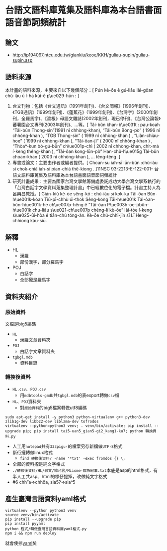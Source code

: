 # 台語文語料庫蒐集及語料庫為本台語書面語音節詞頻統計

## 論文
* http://ip194097.ntcu.edu.tw/giankiu/keoe/KKH/guliau-supin/guliau-supin.asp

## 語料來源
本計畫的語料來源，主要來自以下幾個部分：[ Pún kè-ōe ê gú-liāu lâi-gôan chú-iàu ū í-hā kúi-ê p\ue029-hūn : ]
  1. 台文刊物：包括《台文通訊》(1991年創刊)、《台文罔報》(1996年創刊)、《TGB通訊》(1999年創刊)、《蓮蕉花》(1999年創刊)、《台灣字》(2000年創刊，全羅馬字)、《湠根》母語文雜誌(2002年創刊，現已停刊)、《台灣公論報》蕃薯園台文專刊(2003年創刊)、...等。[ Tâi-bûn khan-b\ue031t : pau-koah “Tâi-bûn Thong-sìn”(1991 nî chhòng-khan), “Tâi-bûn Bóng-pò” ( 1996 nî chhòng-khan ), “TGB Thong-sìn” ( 1999 nî chhòng-khan ) , “Liân-chiau-hoe” ( 1999 nî chhòng-khan ), “Tâi-ôan-jī” ( 2000 nî chhòng-khan ) , “Thòaⁿ-kun bó-gú-bûn” ch\ue001p-chì ( 2002 nî chhòng-khan, chit-má í-keng thêng-khan ), “Tâi-ôan kong-lūn-pò” Han-chû-h\ue015g Tâi-bûn choan-khan ( 2003 nî chhòng-khan ), ... téng-téng .]
  2. 專書或論文：主要由作者或編者提供。[ Choan-su iah-sī lūn-bûn :chú-iàu sī chok-chiá iah-sī pian-chiá thê-kiong .  ]11NSC 93-2213-E-122-001- 台語文語料庫蒐集及語料庫為本台語書面語音節詞頻統計
  3. 研究計畫成果：主要為國家台灣文學館籌備處委託成功大學台灣文學系執行的「台灣白話字文學資料蒐集整理計畫」中已經數位化的電子檔。計畫主持人為呂興昌教授。[ Gián-kiù kè-ōe sêng-kó : chú-iàu sī kok-ka Tâi-ôan Bûn-h\ue001k-kóan Tiû-pī-chhù úi-thok Sêng-kong Tāi-h\ue001k Tâi-ôan-bûn-h\ue001k-hē ch\ue007p-hêng ê “Tâi-ôan P\ue003h-ōe-jībûn-h\ue001k chu-liāu s\ue021-ch\ue007p chéng-lí kè-ōe” lāi-tóe í-keng s\ue025-ūi-hòa ê tiān-chú tóng-àn. Kè-ōe chú-chhî-jîn sī Lī Heng-chhiong kàu-siū.

## 解釋
* HL
  * 漢羅
  * 部份漢字，部分羅馬字
* POJ
  * 白話字
  * 全部攏是羅馬字
  
## 資料夾紹介
### 原始資料
文檔是big5編碼
* `HL`
  * 漢羅文章資料夾
* `POJ`
  * 白話字文章資料夾
* `tgbgl.mdb`
  * 資料目錄

### 轉換後資料
* `HL.csv`、`POJ.csv`
  * 用`mdbtools-gmdb`共`tgbgl.mdb`的表export轉做`csv`檔
* `HL`、`POJ`資料夾
  * 對`原始資料`的big5檔案轉做utf8編碼
```
sudo apt-get install -y python3 python-virtualenv g++ python3-dev zlib1g-dev libbz2-dev liblzma-dev tofrodos
virtualenv --python=python3 venv; . venv/bin/activate; pip install --upgrade pip; pip install tai5-uan5_gian5-gi2_kang1-ku7; python 轉換資料.py
```
  * 人工用`notepad`共有`333pigu-`的檔案另存新檔做`UTF-8`格式
  * 斷行攏轉做linux格式
    * `find 轉換後資料/ -name '*txt' -exec fromdos {} \;`
  * 全部的資料攏是純文字格式
  * `./轉換後資料/HL/散文/楊允言/Miiome-鄒族紀事.txt`本底是asp的html格式，有半人工共asp、html的標仔提掉，改做純文字格式
  * #6 chh”a=>chhōa, sia5?=>siaⁿ5
  
  
## 產生臺灣言語資料yaml格式
```
virtualenv --python python3 venv
source venv/bin/activate
pip install --upgrade pip
pip install pyyaml
python 程式/轉做臺灣言語資料庫yaml格式.py
npm i && npm run deploy
```
就會使掠[yaml](https://taiwanese-corpus.github.io/Ungian_2005_guliau-supin/台語文語料庫蒐集及語料庫為本台語書面語音節詞頻統計.yaml)矣
  
